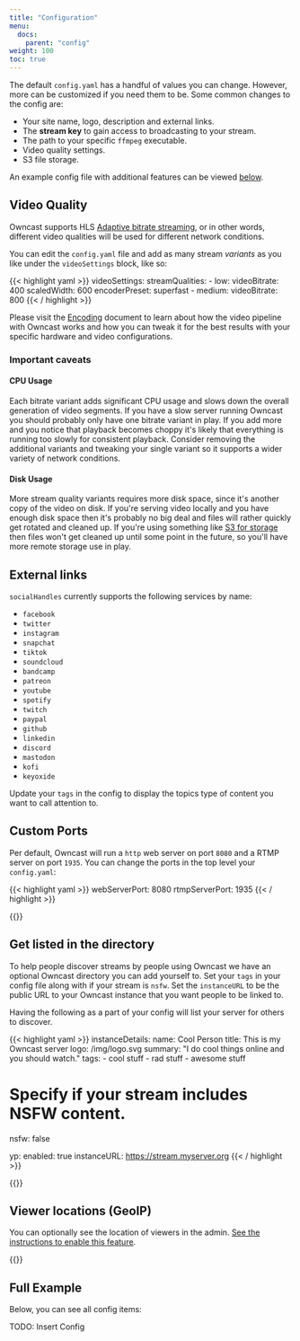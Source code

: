 ```yaml
---
title: "Configuration"
menu:
  docs:
    parent: "config"
weight: 100
toc: true
---
```


The default `config.yaml` has a handful of values you can change.  However, more can be customized if you need them to be.  Some common changes to the config are:

* Your site name, logo, description and external links.
* The **stream key** to gain access to broadcasting to your stream.
* The path to your specific `ffmpeg` executable.
* Video quality settings.
* S3 file storage.

An example config file with additional features can be viewed [below](#full-example).

## Video Quality

Owncast supports HLS [Adaptive bitrate streaming](https://en.wikipedia.org/wiki/Adaptive_bitrate_streaming), or in other words, different video qualities will be used for different network conditions.

You can edit the `config.yaml` file and add as many stream _variants_ as you like under the `videoSettings` block, like so:

{{< highlight yaml >}}
videoSettings:
  streamQualities:
    - low:
      videoBitrate: 400
      scaledWidth: 600
      encoderPreset: superfast
    - medium:
      videoBitrate: 800
{{< / highlight >}}

Please visit the [Encoding](/docs/encoding/) document to learn about how the video pipeline with Owncast works and how you can tweak it for the best results with your specific hardware and video configurations.

### Important caveats

#### CPU Usage

Each bitrate variant adds significant CPU usage and slows down the overall generation of video segments.  If you have a slow server running Owncast you should probably only have one bitrate variant in play.  If you add more and you notice that playback becomes choppy it's likely that everything is running too slowly for consistent playback.  Consider removing the additional variants and tweaking your single variant so it supports a wider variety of network conditions.

#### Disk Usage

More stream quality variants requires more disk space, since it's another copy of the video on disk.  If you're serving video locally and you have enough disk space then it's probably no big deal and files will rather quickly get rotated and cleaned up.  If you're using something like [S3 for storage](/docs/s3/) then files won't get cleaned up until some point in the future, so you'll have more remote storage use in play.

## External links

`socialHandles` currently supports the following services by name:

* `facebook`
* `twitter`
* `instagram`
* `snapchat`
* `tiktok`
* `soundcloud`
* `bandcamp`
* `patreon`
* `youtube`
* `spotify`
* `twitch`
* `paypal`
* `github`
* `linkedin`
* `discord`
* `mastodon`
* `kofi`
* `keyoxide`

Update your `tags` in the config to display the topics type of content you want to call attention to.

## Custom Ports

Per default, Owncast will run a `http` web server on port `8080` and a RTMP server on port `1935`. You can change the ports in the top level your `config.yaml`:

{{< highlight yaml >}}
webServerPort: 8080
rtmpServerPort: 1935
{{< / highlight >}}

{{<versionsupport feature="Custom Ports" version="0.0.4">}}

## Get listed in the directory

To help people discover streams by people using Owncast we have an optional Owncast directory you can add yourself to.  Set your `tags` in your config file along with if your stream is `nsfw`.  Set the `instanceURL` to be the public URL to your Owncast instance that you want people to be linked to.

Having the following as a part of your config will list your server for others to discover.

{{< highlight yaml >}}
instanceDetails:
  name: Cool Person
  title: This is my Owncast server
  logo: /img/logo.svg
  summary: "I do cool things online and you should watch."
  tags:
    - cool stuff
    - rad stuff
    - awesome stuff

  # Specify if your stream includes NSFW content.
  nsfw: false

yp:
  enabled: true
  instanceURL: https://stream.myserver.org
{{< / highlight >}}

{{<versionsupport feature="owncast directory" version="0.0.3">}}


## Viewer locations (GeoIP)

You can optionally see the location of viewers in the admin.
[See the instructions to enable this feature](/docs/geoip).

{{<versionsupport feature="admin dashboard" version="0.0.3">}}

## Full Example

Below, you can see all config items:

TODO: Insert Config